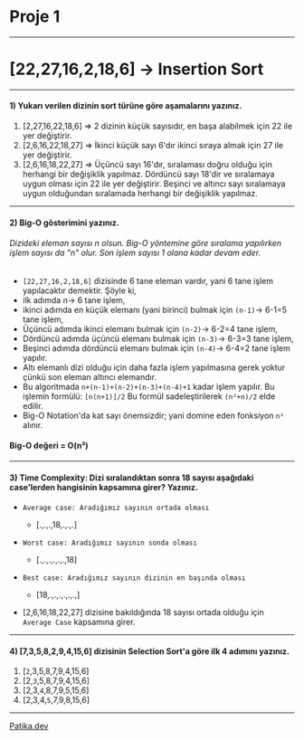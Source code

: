 # Proje 1
* * *

# [22,27,16,2,18,6] -> Insertion Sort
- - -
#### 1) Yukarı verilen dizinin sort türüne göre aşamalarını yazınız.

1. [2,27,16,22,18,6] => 2 dizinin küçük sayısıdır, en başa alabilmek için 22 ile yer değiştirir.
2. [2,6,16,22,18,27] => İkinci küçük sayı 6'dır ikinci sıraya almak için 27 ile yer değiştirir.
3. [2,6,16,18,22,27] => Üçüncü sayı 16'dır, sıralaması doğru olduğu için herhangi bir değişiklik yapılmaz. Dördüncü sayı 18'dir ve sıralamaya uygun olması için 22 ile yer değiştirir. Beşinci ve altıncı sayı sıralamaya uygun olduğundan sıralamada herhangi bir değişiklik yapılmaz.
- - - 
#### 2) Big-O gösterimini yazınız.
###### Dizideki eleman sayısı n olsun. Big-O yöntemine göre sıralama yapılırken işlem sayısı da "n" olur. Son işlem sayısı 1 olana kadar devam eder.
- ```[22,27,16,2,18,6]``` dizisinde 6 tane eleman vardır, yani 6 tane işlem yapılacaktır demektir. Şöyle ki,
- ilk adımda n-> 6 tane işlem,
- ikinci adımda en küçük elemanı (yani birinci) bulmak için ```(n-1)```-> 6-1=5 tane işlem,
- Üçüncü adımda ikinci elemanı bulmak için ```(n-2)```-> 6-2=4 tane işlem,
- Dördüncü adımda üçüncü elemanı bulmak için ```(n-3)```-> 6-3=3 tane işlem,
- Beşinci adımda dördüncü elemanı bulmak için ```(n-4)```-> 6-4=2 tane işlem yapılır.
- Altı elemanlı dizi olduğu için daha fazla işlem yapılmasına gerek yoktur çünkü son eleman altıncı elemandır. 
- Bu algoritmada ```n+(n-1)+(n-2)+(n-3)+(n-4)+1``` kadar işlem yapılır. Bu işlemin formülü: ```[n(n+1)]/2``` Bu formül sadeleştirilerek ```(n²+n)/2``` elde edilir.
- Big-O Notation'da kat sayı önemsizdir; yani domine eden fonksiyon ```n²``` alınır.
#### Big-O değeri = O(n²)
- - -
#### 3) Time Complexity: Dizi sıralandıktan sonra 18 sayısı aşağıdaki case'lerden hangisinin kapsamına girer? Yazınız.

- ```Average case: Aradığımız sayının ortada olması```
  - [.,.,.,18,.,.,.] 
- ```Worst case: Aradığımız sayının sonda olması```
  - [.,.,.,.,.,.,18]
- ```Best case: Aradığımız sayının dizinin en başında olması```
  - [18,.,.,.,.,.,.,]
 
- [2,6,16,18,22,27] dizisine bakıldığında 18 sayısı ortada olduğu için ```Average Case``` kapsamına girer.
- - -
#### 4) [7,3,5,8,2,9,4,15,6] dizisinin Selection Sort'a göre ilk 4 adımını yazınız.
1. [```2```,3,5,8,7,9,4,15,6]
2. [2,```3```,5,8,7,9,4,15,6]
3. [2,3,```4```,8,7,9,5,15,6]
4. [2,3,4,```5```,7,9,8,15,6]

* * *
[Patika.dev](https://www.patika.dev/tr)
